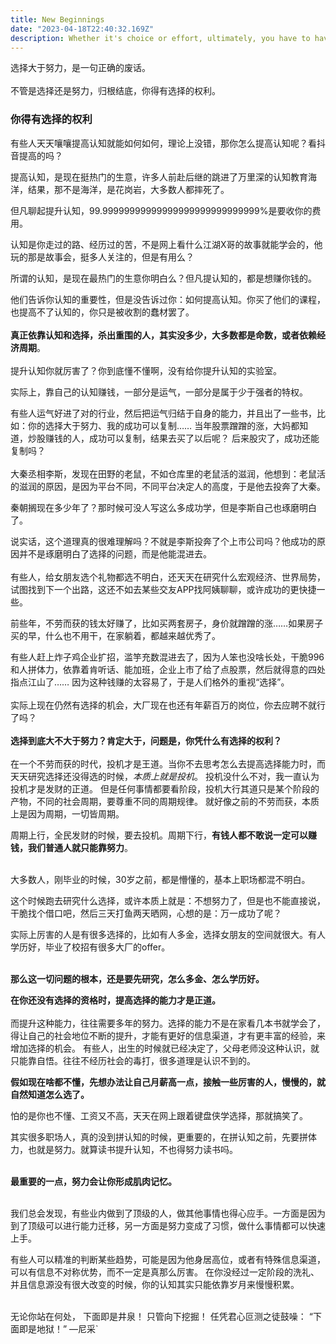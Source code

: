 ```yaml
---
title: New Beginnings
date: "2023-04-18T22:40:32.169Z"
description: Whether it's choice or effort, ultimately, you have to have the right to choose
---
```


选择大于努力，是一句正确的废话。
<br />
<br />
不管是选择还是努力，归根结底，你得有选择的权利。 

### 你得有选择的权利
有些人天天嚷嚷提高认知就能如何如何，理论上没错，那你怎么提高认知呢？看抖音提高的吗？ 

提高认知，是现在挺热门的生意，许多人前赴后继的跳进了万里深的认知教育海洋，结果，那不是海洋，是花岗岩，大多数人都摔死了。 

但凡聊起提升认知，99.99999999999999999999999999999%是要收你的费用。 

认知是你走过的路、经历过的苦，不是网上看什么江湖X哥的故事就能学会的，他玩的那是故事会，挺多人关注的，但是有用么？ 

所谓的认知，是现在最热门的生意你明白么？但凡提认知的，都是想赚你钱的。 

他们告诉你认知的重要性，但是没告诉过你：如何提高认知。你买了他们的课程，也提高不了认知的，你只是被收割的蠢材罢了。 
<br />
<br />
**真正依靠认知和选择，杀出重围的人，其实没多少，大多数都是命数，或者依赖经济周期**。 
<br />
<br />
提升认知你就厉害了？你到底懂不懂啊，没有给你提升认知的实验室。 

实际上，靠自己的认知赚钱，一部分是运气，一部分是属于少于强者的特权。 

有些人运气好进了对的行业，然后把运气归结于自身的能力，并且出了一些书，比如：你的选择大于努力、我的成功可以复制…… 当年股票蹭蹭的涨，大妈都知道，炒股赚钱的人，成功可以复制，结果去买了以后呢？ 后来股灾了，成功还能复制吗？
<br />
<br />
大秦丞相李斯，发现在田野的老鼠，不如仓库里的老鼠活的滋润，他想到：老鼠活的滋润的原因，是因为平台不同，不同平台决定人的高度，于是他去投奔了大秦。 

秦朝搁现在多少年了？那时候可没人写这么多成功学，但是李斯自己也琢磨明白了。 

说实话，这个道理真的很难理解吗？不就是李斯投奔了个上市公司吗？他成功的原因并不是琢磨明白了选择的问题，而是他能混进去。
<br />
<br />
有些人，给女朋友选个礼物都选不明白，还天天在研究什么宏观经济、世界局势，试图找到下一个出路，这还不如去某些交友APP找阿姨聊聊，或许成功的更快捷一些。 

前些年，不劳而获的钱太好赚了，比如买两套房子，身价就蹭蹭的涨……如果房子买的早，什么也不用干，在家躺着，都越来越优秀了。 

有些人赶上炸子鸡企业扩招，滥竽充数混进去了，因为人笨也没啥长处，干脆996和人拼体力，依靠着肯听话、能加班，企业上市了给了点股票，然后就得意的四处指点江山了…… 因为这种钱赚的太容易了，于是人们格外的重视“选择”。 
<br />
<br />
实际上现在仍然有选择的机会，大厂现在也还有年薪百万的岗位，你去应聘不就行了吗？ 
<br />
<br />
**选择到底大不大于努力？肯定大于，问题是，你凭什么有选择的权利？** 
<br />
<br />
在一个不劳而获的时代，投机才是王道。当你不去思考怎么去提高选择能力时，而天天研究选择还没得选的时候，*本质上就是投机*。 投机没什么不对，我一直认为投机才是发财的正道。 
但是任何事情都要看阶段，投机大行其道只是某个阶段的产物，不同的社会周期，要尊重不同的周期规律。 就好像之前的不劳而获，本质上是因为周期，一切皆周期。 

周期上行，全民发财的时候，要去投机。周期下行，**有钱人都不敢说一定可以赚钱，我们普通人就只能靠努力**。 
<br />
<br />

大多数人，刚毕业的时候，30岁之前，都是懵懂的，基本上职场都混不明白。 

这个时候跑去研究什么选择，或许本质上就是：不想努力了，但是也不能直接说，干脆找个借口吧，然后三天打鱼两天晒网，心想的是：万一成功了呢？ 

实际上厉害的人是有很多选择的，比如有人多金，选择女朋友的空间就很大。有人学历好，毕业了校招有很多大厂的offer。 
<br />
<br />

**那么这一切问题的根本，还是要先研究，怎么多金、怎么学历好。** 

**在你还没有选择的资格时，提高选择的能力才是正道。** 
<br />
<br />
而提升这种能力，往往需要多年的努力。选择的能力不是在家看几本书就学会了，得让自己的社会地位不断的提升，才能有更好的信息渠道，才有更丰富的经验，来增加选择的机会。 
有些人，出生的时候就已经决定了，父母老师没这种认识，就只能靠自悟。往往不经历社会的毒打，很多道理是认识不到的。

**假如现在啥都不懂，先想办法让自己月薪高一点，接触一些厉害的人，慢慢的，就自然知道怎么选了。** 

怕的是你也不懂、工资又不高，天天在网上跟着键盘侠学选择，那就搞笑了。 

其实很多职场人，真的没到拼认知的时候，更重要的，在拼认知之前，先要拼体力，也就是努力。就算读书提升认知，不也得努力读书吗。 
<br />
<br />

**最重要的一点，努力会让你形成肌肉记忆。** 
<br />
<br />

我们总会发现，有些业内做到了顶级的人，做其他事情也得心应手。一方面是因为到了顶级可以进行能力迁移，另一方面是努力变成了习惯，做什么事情都可以快速上手。 

有些人可以精准的判断某些趋势，可能是因为他身居高位，或者有特殊信息渠道，可以有信息不对称优势，而不一定是真那么厉害。 在你没经过一定阶段的洗礼、并且信息源没有很大改变的时候，你的认知其实只能依靠岁月来慢慢积累。 
<br />
<br />

无论你站在何处，
下面即是井泉！ 
只管向下挖掘！ 
任凭君心叵测之徒鼓噪： 
“下面即是地狱！” 
        —尼采`